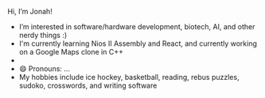 Hi, I’m Jonah!
- I’m interested in software/hardware development, biotech, AI, and other nerdy things :)
- I'm currently learning Nios II Assembly and React, and currently working on a Google Maps clone in C++
-
- 😄 Pronouns: ...
- My hobbies include ice hockey, basketball, reading, rebus puzzles, sudoko, crosswords, and writing software

<!---
jonahdiamond/jonahdiamond is a ✨ special ✨ repository because its `README.md` (this file) appears on your GitHub profile.
You can click the Preview link to take a look at your changes.
--->

